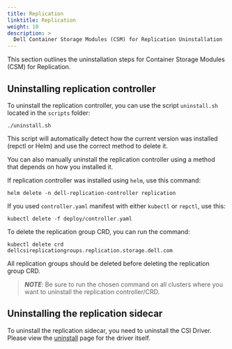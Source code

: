 ```yaml
---
title: Replication
linktitle: Replication 
weight: 10
description: >
  Dell Container Storage Modules (CSM) for Replication Uninstallation
---
```


This section outlines the uninstallation steps for Container Storage Modules (CSM) for Replication. 

## Uninstalling replication controller

To uninstall the replication controller, you can use the script `uninstall.sh` located in the `scripts` folder:
```shell
./uninstall.sh 
```

This script will automatically detect how the current version was installed (repctl or Helm) and use the correct method to delete it. 

You can also manually uninstall the replication controller using a method that depends on how you installed it.

If replication controller was installed using `helm`, use this command:

```shell
helm delete -n dell-replication-controller replication
```

If you used `controller.yaml` manifest with either `kubectl` or `repctl`, use this:

```shell
kubectl delete -f deploy/controller.yaml
```

To delete the replication group CRD, you can run the command:

```shell
kubectl delete crd dellcsireplicationgroups.replication.storage.dell.com
```

All replication groups should be deleted before deleting the replication group CRD.

> _**NOTE**_: Be sure to run the chosen command on all clusters where you want to uninstall the replication controller/CRD.

## Uninstalling the replication sidecar

To uninstall the replication sidecar, you need to uninstall the CSI Driver. Please view the [uninstall](../../../drivers/uninstall) page for the driver itself.
